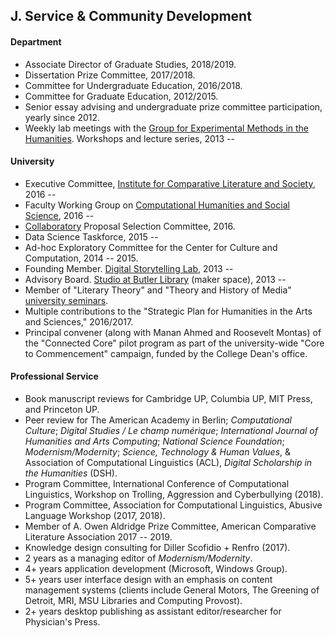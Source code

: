## J. Service & Community Development

#### Department

- Associate Director of Graduate Studies, 2018/2019.
- Dissertation Prize Committee, 2017/2018.
- Committee for Undergraduate Education, 2016/2018.
- Committee for Graduate Education, 2012/2015.
- Senior essay advising and undergraduate prize committee participation,
  yearly since 2012.
- Weekly lab meetings with the [Group for Experimental Methods in the
  Humanities](http://xpmethod.plaintext.in/). Workshops and lecture series, 2013 --

#### University

- Executive Committee, [Institute for Comparative Literature and
  Society](http://icls.columbia.edu/), 2016 --
- Faculty Working Group on [Computational Humanities and Social
  Science](http://datascience.columbia.edu/computational-social-science), 2016 --
- [Collaboratory](http://collaboratory.columbia.edu/) Proposal Selection Committee, 2016.
- Data Science Taskforce, 2015 --
- Ad-hoc Exploratory Committee for the Center for Culture and Computation, 2014 -- 2015.
- Founding Member. [Digital Storytelling Lab](http://www.digitalstorytellinglab.com/), 2013 --
- Advisory Board. [Studio at Butler Library](https://studio.cul.columbia.edu/) (maker space),
  2013 --
- Member of "Literary Theory" and "Theory and History of Media" [university
  seminars](http://universityseminars.columbia.edu/seminars/list-of-seminars/).
- Multiple contributions to the "Strategic Plan for Humanities in the Arts and Sciences,"
  2016/2017.
- Principal convener (along with Manan Ahmed and Roosevelt Montas) of the "Connected Core"
  pilot program as part of the university-wide "Core to Commencement" campaign, funded by the
College Dean's office.

#### Professional Service

- Book manuscript reviews for Cambridge UP, Columbia UP, MIT Press, and Princeton UP.
- Peer review for The American Academy in Berlin; *Computational Culture*; *Digital Studies /
  Le champ numérique*; *International Journal of Humanities and Arts Computing*; *National
Science Foundation*; *Modernism/Modernity*; *Science, Technology & Human Values*, & Association
of Computational Linguistics (ACL), *Digital Scholarship in the Humanities* (DSH).
- Program Committee, International Conference of Computational Linguistics, Workshop on
  Trolling, Aggression and Cyberbullying (2018).
- Program Committee, Association for Computational Linguistics, Abusive Language Workshop
  (2017, 2018).
- Member of A. Owen Aldridge Prize Committee, American Comparative Literature Association 2017 -- 2019.
- Knowledge design consulting for Diller Scofidio + Renfro (2017).
- 2 years as a managing editor of *Modernism/Modernity*.
- 4+ years application development (Microsoft, Windows Group).
- 5+ years user interface design with an emphasis on content management systems (clients
  include General Motors, The Greening of Detroit, MRI, MSU Libraries and Computing Provost).
- 2+ years desktop publishing as assistant editor/researcher for Physician's Press.
